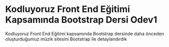 # Kodluyoruz Front End Eğitimi Kapsamında Bootstrap Dersi Odev1

Kodluyoruz Front End Eğitimi kapsamında Bootstrap dersinde daha önceden oluşturduğumuz müzik sitesini Bootstrap ile detaylandırdık